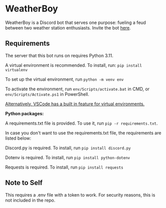 # WeatherBoy
WeatherBoy is a Discord bot that serves one purpose: fueling a feud between two weather station enthusiasts. Invite the bot [here](https://discord.com/api/oauth2/authorize?client_id=1197038110417109122&permissions=414464862272&scope=bot).
## Requirements
The server that this bot runs on requires Python 3.11.

A virtual environment is recommended. To install, run:
`pip install virtualenv`

To set up the virtual environment, run
`python -m venv env`

To activate the environment, run `env/Scripts/activate.bat` in CMD, or `env/Scripts/Activate.ps1` in PowerShell.

[Alternatively, VSCode has a built in feature for virtual environments.](https://code.visualstudio.com/docs/python/environments)

**Python packages:**

A requirements.txt file is provided. To use it, run `pip -r requirements.txt`.

In case you don't want to use the requirements.txt file, the requirements are listed below: 

Discord.py is required. To install, run `pip install discord.py`

Dotenv is required. To install, run `pip install python-dotenv`

Requests is required. To install, run `pip install requests`

## Note to Self
This requires a .env file with a token to work. For security reasons, this is not included in the repo.